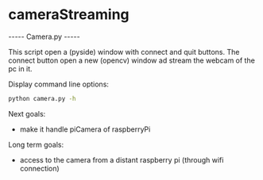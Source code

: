 # cameraStreaming

----- Camera.py -----

This script open a (pyside) window with connect and quit buttons.
The connect button open a new (opencv) window ad stream the webcam of the pc in it.

Display command line options:
```bash
python camera.py -h
```

Next goals:
- make it handle piCamera of raspberryPi

Long term goals:
- access to the camera from a distant raspberry pi (through wifi connection)
